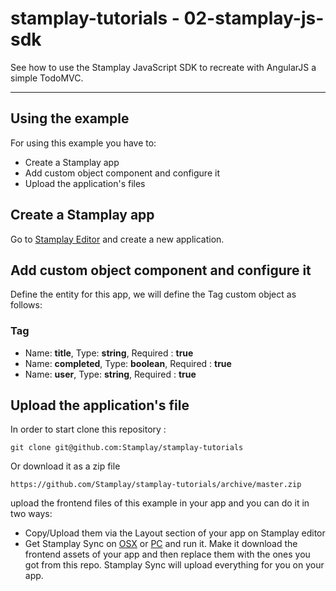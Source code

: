 stamplay-tutorials - 02-stamplay-js-sdk
========================================

See how to use the Stamplay JavaScript SDK to recreate with AngularJS a simple TodoMVC.




-----------------------

## Using the example

For using this example you have to:

* Create a Stamplay app
* Add custom object component and configure it
* Upload the application's files

## Create a Stamplay app

Go to [Stamplay Editor](https://editor.stamplay.com/) and create a new application.

## Add custom object component and configure it

Define the entity for this app, we will define the Tag custom object as follows:

### Tag
* Name: **title**, Type: **string**, Required : **true**
* Name: **completed**, Type: **boolean**, Required : **true**
* Name: **user**, Type: **string**, Required : **true**


## Upload the application's file

In order to start clone this repository :

    git clone git@github.com:Stamplay/stamplay-tutorials

Or download it as a zip file
	
	https://github.com/Stamplay/stamplay-tutorials/archive/master.zip 

 upload the frontend files of this example in your app and you can do it in two ways:

* Copy/Upload them via the Layout section of your app on Stamplay editor
* Get Stamplay Sync on [OSX](http://cdn.stamplay.com/stamplay-sync/mac/stamplay-sync.zip) or [PC](http://cdn.stamplay.com/stamplay-sync/win/stamplay-sync.zip) and run it. Make it download the frontend assets of your app and then replace them with the ones you got from this repo. Stamplay Sync will upload everything for you on your app.
